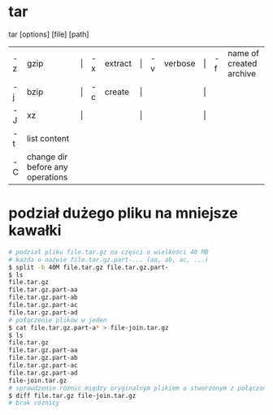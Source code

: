 # tar
tar [options] [file] [path]

|     |                                  |     |     |         |     |     |         |     |     |                         |
| --- | -------------------------------- | --- | --- | ------- | --- | --- | ------- | --- | --- | ----------------------- |
| -z  | gzip                             | \|  | -x  | extract | \|  | -v  | verbose | \|  | -f  | name of created archive |
| -j  | bzip                             | \|  | -c  | create  | \|  |     |         | \|  |     |                         |
| -J  | xz                               | \|  |     |         | \|  |     |         | \|  |     |                         |
| -t  | list content                     |
| -C  | change dir before any operations |

# podział dużego pliku na mniejsze kawałki
```bash
# podział pliku file.tar.gz na części o wielkości 40 MB
# każda o nazwie file.tar.gz.part-... (aa, ab, ac, ...)   
$ split -b 40M file.tar.gz file.tar.gz.part-
$ ls
file.tar.gz
file.tar.gz.part-aa
file.tar.gz.part-ab
file.tar.gz.part-ac
file.tar.gz.part-ad
# połączenie plików w jeden
$ cat file.tar.gz.part-a* > file-join.tar.gz
$ ls
file.tar.gz
file.tar.gz.part-aa
file.tar.gz.part-ab
file.tar.gz.part-ac
file.tar.gz.part-ad
file-join.tar.gz
# sprawdzenie różnic między oryginalnym plikiem a stworzonym z połączonych
$ diff file.tar.gz file-join.tar.gz
# brak różnicy
```